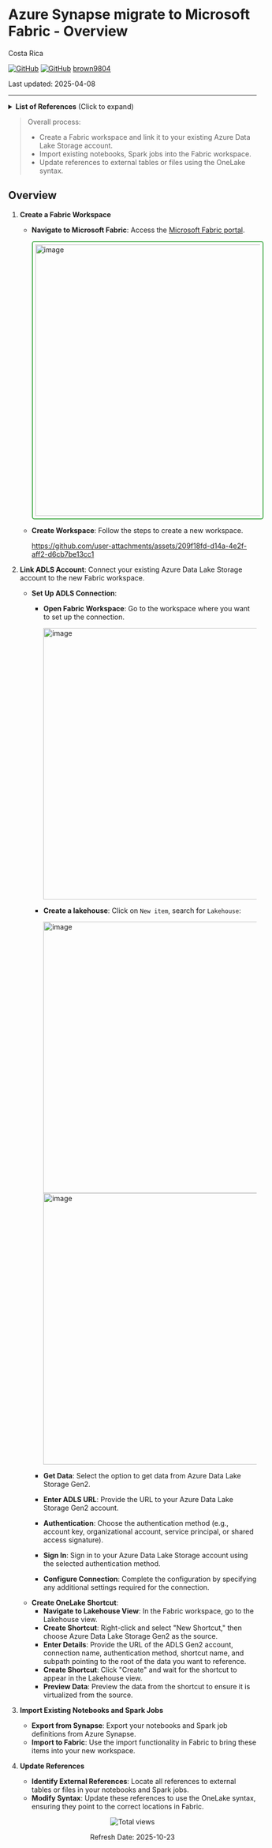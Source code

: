 # Azure Synapse migrate to Microsoft Fabric - Overview 

 Costa Rica

[![GitHub](https://badgen.net/badge/icon/github?icon=github&label)](https://github.com)
[![GitHub](https://img.shields.io/badge/--181717?logo=github&logoColor=ffffff)](https://github.com/)
[brown9804](https://github.com/brown9804)

Last updated: 2025-04-08

----------

<details>
<summary><b>List of References</b> (Click to expand)</summary>

- [Migrating from Azure Synapse Spark to Fabric](https://learn.microsoft.com/en-us/fabric/data-engineering/migrate-synapse-overview)
- [Migration planning: Azure Synapse Analytics dedicated SQL pools to Fabric Data Warehouse](https://learn.microsoft.com/en-us/fabric/data-warehouse/migration-synapse-dedicated-sql-pool-warehouse#prepare-for-migration)

</details>

> Overall process: <br/>
> - Create a Fabric workspace and link it to your existing Azure Data Lake Storage account. <br/>
> - Import existing notebooks, Spark jobs into the Fabric workspace. <br/>
> - Update references to external tables or files using the OneLake syntax.

 ## Overview 
 
1. **Create a Fabric Workspace**
   - **Navigate to Microsoft Fabric**: Access the [Microsoft Fabric portal](https://app.fabric.microsoft.com/).

        <img width="550" alt="image" src="https://github.com/user-attachments/assets/191672f9-e7b0-460b-aa23-886fa105f97e" style="border: 2px solid #4CAF50; border-radius: 5px; padding: 5px;"/>

   - **Create Workspace**: Follow the steps to create a new workspace.

        https://github.com/user-attachments/assets/209f18fd-d14a-4e2f-aff2-d6cb7be13cc1

2. **Link ADLS Account**: Connect your existing Azure Data Lake Storage account to the new Fabric workspace.
      - **Set Up ADLS Connection**:
          - **Open Fabric Workspace**: Go to the workspace where you want to set up the connection.

              <img width="550" alt="image" src="https://github.com/user-attachments/assets/f4c87199-0d61-4db6-accd-27608d2257be" />

          - **Create a lakehouse**: Click on `New item`, search for `Lakehouse`:

              <img width="550" alt="image" src="https://github.com/user-attachments/assets/602b5d88-b1bc-44ff-9a0e-a3c6ddc15527">

              <img width="550" alt="image" src="https://github.com/user-attachments/assets/9b807c02-2111-4277-8e97-be0b08212ee6" />

          - **Get Data**: Select the option to get data from Azure Data Lake Storage Gen2.
          - **Enter ADLS URL**: Provide the URL to your Azure Data Lake Storage Gen2 account.
          - **Authentication**: Choose the authentication method (e.g., account key, organizational account, service principal, or shared access signature).
          - **Sign In**: Sign in to your Azure Data Lake Storage account using the selected authentication method.
          - **Configure Connection**: Complete the configuration by specifying any additional settings required for the connection.
      - **Create OneLake Shortcut**:
          - **Navigate to Lakehouse View**: In the Fabric workspace, go to the Lakehouse view.
          - **Create Shortcut**: Right-click and select "New Shortcut," then choose Azure Data Lake Storage Gen2 as the source.
          - **Enter Details**: Provide the URL of the ADLS Gen2 account, connection name, authentication method, shortcut name, and subpath pointing to the root of the data you want to reference.
          - **Create Shortcut**: Click "Create" and wait for the shortcut to appear in the Lakehouse view.
          - **Preview Data**: Preview the data from the shortcut to ensure it is virtualized from the source.
2. **Import Existing Notebooks and Spark Jobs**
   - **Export from Synapse**: Export your notebooks and Spark job definitions from Azure Synapse.
   - **Import to Fabric**: Use the import functionality in Fabric to bring these items into your new workspace.
3. **Update References**
   - **Identify External References**: Locate all references to external tables or files in your notebooks and Spark jobs.
   - **Modify Syntax**: Update these references to use the OneLake syntax, ensuring they point to the correct locations in Fabric.

<!-- START BADGE -->
<div align="center">
  <img src="https://img.shields.io/badge/Total%20views-1532-limegreen" alt="Total views">
  <p>Refresh Date: 2025-10-23</p>
</div>
<!-- END BADGE -->
